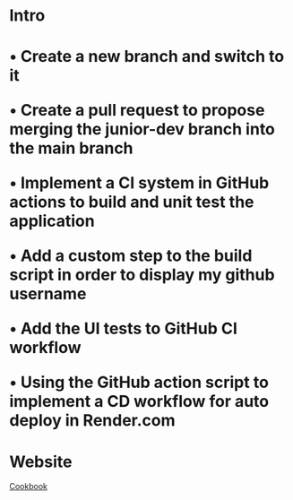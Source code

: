 <h1>Intro<h1>
<p>• Create a new branch and switch to it<p>
<p>• Create a pull request to propose merging the junior-dev branch into the main branch</p>
<p>• Implement a CI system in GitHub actions to build and unit test the application</p>
<p>• Add a custom step to the build script in order to display my github username</p>
<p>• Add the UI tests to GitHub CI workflow</p>
<p>• Using the GitHub action script to implement a CD workflow for auto deploy in Render.com</p>

<h1>Website</h1>
<a href="#">Cookbook</a>
